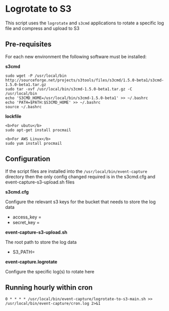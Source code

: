 # Logrotate to S3 #

This script uses the `logrotate` and `s3cmd` applications to rotate a specific log file and compress and upload to S3

## Pre-requisites ##

For each new environment the following software must be installed:

**s3cmd**

    sudo wget -P /usr/local/bin http://sourceforge.net/projects/s3tools/files/s3cmd/1.5.0-beta1/s3cmd-1.5.0-beta1.tar.gz
    sudo tar -xvf /usr/local/bin/s3cmd-1.5.0-beta1.tar.gz -C /usr/local/bin
    echo 'S3CMD_HOME=/usr/local/bin/s3cmd-1.5.0-beta1' >> ~/.bashrc
    echo 'PATH=$PATH:$S3CMD_HOME' >> ~/.bashrc
    source ~/.bashrc

**lockfile**

    <b>For ubutu</b>
    sudo apt-get install procmail
    
    <b>For AWS Linux</b>
    sudo yum install procmail

## Configuration ##
If the script files are installed into the `/usr/local/bin/event-capture` directory then the only config changed required is in the s3cmd.cfg and event-capture-s3-upload.sh files

**s3cmd.cfg**

Configure the relevant s3 keys for the bucket that needs to store the log data

- access_key = 
- secret_key = 
 

**event-capture-s3-upload.sh**

The root path to store the log data

- S3_PATH=

**event-capture.logrotate**

Configure the specific log(s) to rotate here

## Running hourly within cron ##

    0 * * * * /usr/local/bin/event-capture/logrotate-to-s3-main.sh >> /usr/local/bin/event-capture/cron.log 2>&1
